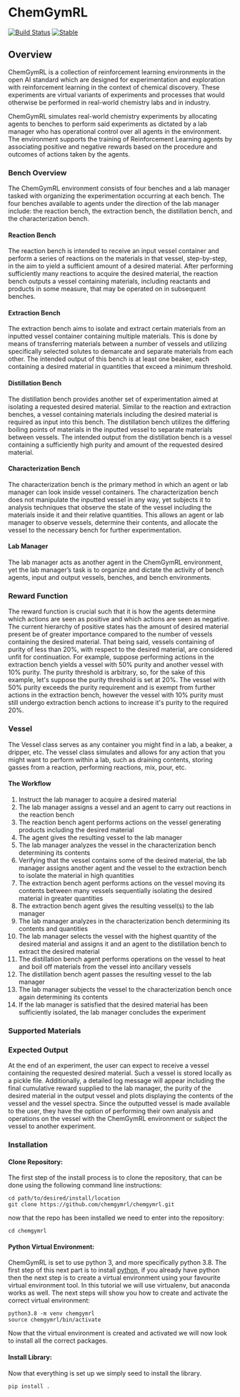 # ChemGymRL

[![Build Status](https://travis-ci.com/chemgymrl/chemgymrl.svg?branch=main)](https://travis-ci.com/chemgymrl/chemgymrl)
[![Stable](https://img.shields.io/badge/docs-stable-blue.svg)](https://chemgymrl.readthedocs.io/en/latest/)

## Overview

ChemGymRL is a collection of reinforcement learning environments in the open AI standard which are designed for experimentation and exploration with reinforcement learning in the context of chemical discovery. These experiments are virtual variants of experiments and processes that would otherwise be performed in real-world chemistry labs and in industry.

ChemGymRL simulates real-world chemistry experiments by allocating agents to benches to perform said experiments as dictated by a lab manager who has operational control over all agents in the environment. The environment supports the training of Reinforcement Learning agents by associating positive and negative rewards based on the procedure and outcomes of actions taken by the agents.

### Bench Overview

The ChemGymRL environment consists of four benches and a lab manager tasked with organizing the experimentation occurring at each bench. The four benches available to agents under the direction of the lab manager include: the reaction bench, the extraction bench, the distillation bench, and the characterization bench.

#### Reaction Bench

The reaction bench is intended to receive an input vessel container and perform a series of reactions on the materials in that vessel, step-by-step, in the aim to yield a sufficient amount of a desired material. After performing sufficiently many reactions to acquire the desired material, the reaction bench outputs a vessel containing materials, including reactants and products in some measure, that may be operated on in subsequent benches.

#### Extraction Bench

The extraction bench aims to isolate and extract certain materials from an inputted vessel container containing multiple materials. This is done by means of transferring materials between a number of vessels and utilizing specifically selected solutes to demarcate and separate materials from each other. The intended output of this bench is at least one beaker, each containing a desired material in quantities that exceed a minimum threshold.

#### Distillation Bench

The distillation bench provides another set of experimentation aimed at isolating a requested desired material. Similar to the reaction and extraction benches, a vessel containing materials including the desired material is required as input into this bench. The distillation bench utilizes the differing boiling points of materials in the inputted vessel to separate materials between vessels. The intended output from the distillation bench is a vessel containing a sufficiently high purity and amount of the requested desired material.

#### Characterization Bench

The characterization bench is the primary method in which an agent or lab manager can look inside vessel containers. The characterization bench does not manipulate the inputted vessel in any way, yet subjects it to analysis techniques that observe the state of the vessel including the materials inside it and their relative quantities. This allows an agent or lab manager to observe vessels, determine their contents, and allocate the vessel to the necessary bench for further experimentation.

#### Lab Manager

The lab manager acts as another agent in the ChemGymRL environment, yet the lab manager’s task is to organize and dictate the activity of bench agents, input and output vessels, benches, and bench environments.

### Reward Function

The reward function is crucial such that it is how the agents determine which actions are seen as positive and which actions are seen as negative. The current hierarchy of positive states has the amount of desired material present be of greater importance compared to the number of vessels containing the desired material. That being said, vessels containing of purity of less than 20%, with respect to the desired material, are considered unfit for continuation. For example, suppose performing actions in the extraction bench yields a vessel with 50% purity and another vessel with 10% purity. The purity threshold is arbitrary, so, for the sake of this example, let's suppose the purity threshold is set at 20%. The vessel with 50% purity exceeds the purity requirement and is exempt from further actions in the extraction bench, however the vessel with 10% purity must still undergo extraction bench actions to increase it's purity to the required 20%.

### Vessel

The Vessel class serves as any container you might find in a lab, a beaker, a dripper, etc. The vessel class simulates and allows for any action that you might want to perform within a lab, such as draining contents, storing gasses from a reaction, performing reactions, mix, pour, etc.

#### The Workflow
  
  1. Instruct the lab manager to acquire a desired material
  2. The lab manager assigns a vessel and an agent to carry out reactions in the reaction bench
  3. The reaction bench agent performs actions on the vessel generating products including the desired material
  4. The agent gives the resulting vessel to the lab manager
  5. The lab manager analyzes the vessel in the characterization bench determining its contents
  6. Verifying that the vessel contains some of the desired material, the lab manager assigns another agent and the vessel to the extraction bench to isolate the material in high quantities
  7. The extraction bench agent performs actions on the vessel moving its contents between many vessels sequentially isolating the desired material in greater quantities
  8. The extraction bench agent gives the resulting vessel(s) to the lab manager
  9. The lab manager analyzes in the characterization bench determining its contents and quantities
  10. The lab manager selects the vessel with the highest quantity of the desired material and assigns it and an agent to the distillation bench to extract the desired material
  11. The distillation bench agent performs operations on the vessel to heat and boil off materials from the vessel into ancillary vessels
  12. The distillation bench agent passes the resulting vessel to the lab manager
  13. The lab manager subjects the vessel to the characterization bench once again determining its contents
  14. If the lab manager is satisfied that the desired material has been sufficiently isolated, the lab manager concludes the experiment

### Supported Materials



### Expected Output

At the end of an experiment, the user can expect to receive a vessel containing the requested desired material. Such a vessel is stored locally as a pickle file. Additionally, a detailed log message will appear including the final cumulative reward supplied to the lab manager, the purity of the desired material in the output vessel and plots displaying the contents of the vessel and the vessel spectra. Since the outputted vessel is made available to the user, they have the option of performing their own analysis and operations on the vessel with the ChemGymRL environment or subject the vessel to another experiment.

### Installation

#### Clone Repository:

The first step of the install process is to clone the repository, that can be done using the following command line
instructions:
```commandline
cd path/to/desired/install/location
git clone https://github.com/chemgymrl/chemgymrl.git
```
now that the repo has been installed we need to enter into the repository:

```commandline
cd chemgymrl
```

#### Python Virtual Environment:

ChemGymRL is set to use python 3, and more specifically python 3.8. The first step of this next part is to install
[python](https://python.org), if you already have python then the next step is to create a virtual environment using
your favourite virtual environment tool. In this tutorial we will use virtualenv, but anaconda works as well. The next
steps will show you how to create and activate the correct virtual environment:

```commandline
python3.8 -m venv chemgymrl
source chemgymrl/bin/activate
```

Now that the virtual environment is created and activated we will now look to install all the correct packages.

#### Install Library:
Now that everything is set up we simply seed to install the library.
 
```commandline
pip install .
```
